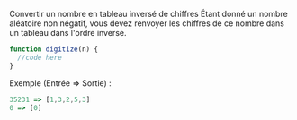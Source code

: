 Convertir un nombre en tableau inversé de chiffres
Étant donné un nombre aléatoire non négatif, vous devez renvoyer les chiffres de ce nombre dans un tableau dans l'ordre inverse.

~~~js
function digitize(n) {
  //code here
}
~~~

Exemple (Entrée => Sortie) :
~~~js
35231 => [1,3,2,5,3]
0 => [0]
~~~
